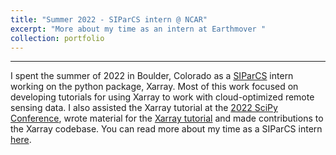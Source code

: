 ```yaml
---
title: "Summer 2022 - SIParCS intern @ NCAR"
excerpt: "More about my time as an intern at Earthmover "
collection: portfolio
---
```

------
I spent the summer of 2022 in Boulder, Colorado as a [SIParCS](https://www.cisl.ucar.edu/outreach/internships) intern working on the python package, Xarray. Most of this work focused on developing tutorials for using Xarray to work with cloud-optimized remote sensing data. I also assisted the Xarray tutorial at the [2022 SciPy Conference](https://www.scipy2022.scipy.org/), wrote material for the [Xarray tutorial](https://tutorial.xarray.dev/intro.html) and made contributions to the Xarray codebase. You can read more about my time as a SIParCS intern [here](https://xarray.dev/blog/siparcs-2022).

